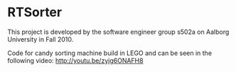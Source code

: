RTSorter
=============

This project is developed by the software engineer group s502a on Aalborg
University in Fall 2010.

Code for candy sorting machine build in LEGO and can be seen in the following
video:
http://youtu.be/zyjg6ONAFH8

